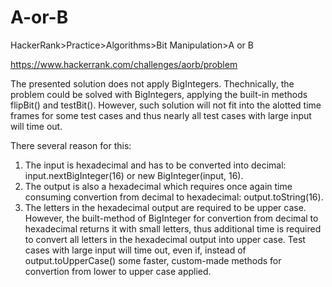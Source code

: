
# A-or-B

HackerRank>Practice>Algorithms>Bit Manipulation>A or B

https://www.hackerrank.com/challenges/aorb/problem

The presented solution does not apply BigIntegers. Thechnically, the problem could be solved with BigIntegers, applying the built-in methods flipBit() and testBit(). However, such solution will not fit into the alotted time frames for some test cases and thus nearly all test cases with large input will time out. 

There several reason for this:
1. The input is hexadecimal and has to be converted into decimal: 
   input.nextBigInteger(16) or new BigInteger(input, 16).
2. The output is also a hexadecimal which requires once again time consuming convertion from decimal to hexadecimal:
   output.toString(16).
3. The letters in the hexadecimal output are required to be upper case. However, the built-method of BigInteger for 
   convertion from decimal to hexadecimal returns it with small letters, thus additional time is required to convert all 
   letters in the hexadecimal output into upper case. Test cases with large input will time out, even if, instead of 
   output.toUpperCase() some faster, custom-made methods for convertion from lower to upper case applied.
